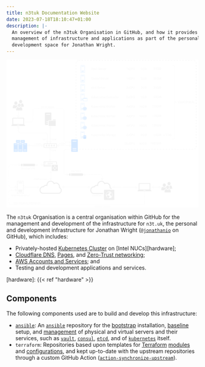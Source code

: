```yaml
---
title: n3tuk Documentation Website
date: 2023-07-18T18:10:47+01:00
description: |-
  An overview of the n3tuk Organisation in GitHub, and how it provides for the
  management of infrastructure and applications as part of the personal
  development space for Jonathan Wright.
---
```


![Network Diagram](images/network-diagram.svg)

The `n3tuk` Organisation is a central organisation within GitHub for the
management and development of the infrastructure for `n3t.uk`, the personal and
development infrastructure for Jonathan Wright
([`@jonathanio`][github-jonathanio] on GitHub), which includes:

[github-jonathanio]: https://github.com/jonathanio

- Privately-hosted [Kubernetes Cluster][kubernetes] on [Intel NUCs][hardware];
- [Cloudflare DNS][cloudflare-dns], [Pages][cloudflare-pages], and [Zero-Trust
  networking][cloudflare-zero-trust];
- [AWS Accounts and Services][aws]; and
- Testing and development applications and services.

[kubernetes]: https://kubernetes.io/
[cloudflare-dns]: https://www.cloudflare.com/dns/
[cloudflare-pages]: https://pages.cloudflare.com/
[cloudflare-zero-trust]: https://www.cloudflare.com/zero-trust/
[aws]: https://aws.amazon.com/

[hardware]: {{< ref "hardware" >}}

## Components

The following components used are to build and develop this infrastructure:

- [`ansible`][github-ansible]: An [`ansible`][ansible] repository for the
  [bootstrap][play-bootstrap] installation, [baseline][play-baseline] setup, and
  [management][play-all] of physical and virtual servers and their services,
  such as [`vault`][role-vault], [`consul`][role-consul], [`etcd`][role-etcd],
  and of [`kubernetes`][role-kubernetes] itself.
- `terraform`: Repositories based upon templates for [Terraform][terraform]
  [modules][modules] and [configurations][configurations], and kept up-to-date
  with the upstream repositories through a custom GitHub Action
  ([`action-synchronize-upstream`][action-synchronise]).

[ansible]: https://www.ansible.com/
[github-ansible]: https://github.com/n3tuk/ansible
[play-bootstrap]:
  https://github.com/n3tuk/ansible/blob/main/plays/bootstrap.yaml
[play-baseline]: https://github.com/n3tuk/ansible/blob/main/plays/baseline.yaml
[play-all]: https://github.com/n3tuk/ansible/blob/main/plays/all.yaml
[role-vault]: https://github.com/n3tuk/ansible/tree/main/roles/vault
[role-consul]: https://github.com/n3tuk/ansible/tree/main/roles/consul
[role-etcd]: https://github.com/n3tuk/ansible/tree/main/plays/roles/etcd
[role-kubernetes]: https://github.com/n3tuk/ansible/tree/main/roles/kubernetes
[terraform]: https://www.terraform.io
[modules]: https://github.com/n3tuk/template-terraform-module
[configurations]: https://github.com/n3tuk/template-terraform-configuration
[action-synchronise]: https://github.com/n3tuk/action-synchronise-upstream
